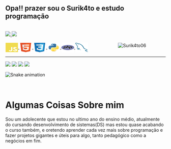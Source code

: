 ## Opa!! prazer sou o Surik4to e estudo programação 
<br>

<div>
  <a href="https://github.com/Surik4to06">
  <img height="180em" src="https://github-readme-stats.vercel.app/api?username=Surik4to06&show_icons=true&theme=tokyonight&include_all_commits=true&count_private=true"/>
  <img height="180em" src="https://github-readme-stats.vercel.app/api/top-langs/?username=Surik4to06&layout=compact&langs_count=16&theme=tokyonight"/>
</div>

<div style="display: inline_block"><br>
  <img align="center" alt="Surik4to-js" height="30" width="40" src="https://raw.githubusercontent.com/devicons/devicon/master/icons/javascript/javascript-plain.svg">
  <img align="center" alt="Surik4to-HTML" height="30" width="40" src="https://raw.githubusercontent.com/devicons/devicon/master/icons/html5/html5-original.svg">
  <img align="center" alt="Surik4to-CSS" height="30" width="40" src="https://raw.githubusercontent.com/devicons/devicon/master/icons/css3/css3-original.svg">
  <img align="center" alt="Surik4to-Python" height="30" width="40" src="https://raw.githubusercontent.com/devicons/devicon/master/icons/python/python-original.svg">
  <img align="center" alt="Surik4to-Python" height="30" width="40" src="https://raw.githubusercontent.com/devicons/devicon/master/icons/php/php-original.svg">
  <img align="center" alt="Surik4to-Python" height="30" width="40" src="https://raw.githubusercontent.com/devicons/devicon/master/icons/mysql/mysql-original.svg">
  <img align="right" alt="Surik4to06" width='150px' heigth='150px' src='https://github.com/user-attachments/assets/5b778aa4-abd3-4cb6-b655-72c015b7130d'>
</div>

<hr border-color='white'>

<div> 
  <a href="https://www.youtube.com/@surik4to06" target="_blank"><img src="https://img.shields.io/badge/YouTube-FF0000?style=for-the-badge&logo=youtube&logoColor=white" target="_blank"></a>
  <a href="https://www.instagram.com/surik4to06/" target="_blank"><img src="https://img.shields.io/badge/-Instagram-%23E4405F?style=for-the-badge&logo=instagram&logoColor=white" target="_blank"></a>
 	<a href="https://www.twitch.tv/surik4to06" target="_blank"><img src="https://img.shields.io/badge/Twitch-9146FF?style=for-the-badge&logo=twitch&logoColor=white" target="_blank"></a>
  <a href="https://discord.gg/507167562086350868" target="_blank"><img src="https://img.shields.io/badge/Discord-7289DA?style=for-the-badge&logo=discord&logoColor=white" target="_blank"></a> 
 
  <br>
  
  ![Snake animation](https://github.com/Surik4to06/Surik4to06/blob/output/github-contribution-grid-snake.svg)
 
</div>

<br>

<div>
  <h1 color='#1F51FF'>Algumas Coisas Sobre mim</h1>
  <p>Sou um adolecente que estou no ultimo ano do ensino médio, atualmente do cursando desenvolvimento de sistemas(DS) mas estou quase acabando o curso também, e oretendo aprender cada vez mais sobre programação e fazer projetos gigantes e úteis para algo, tanto pedagógico como a negócios em fim.</p>
  
</div>
